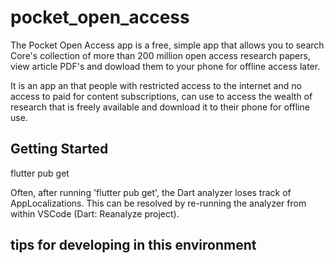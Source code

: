 # pocket_open_access

The Pocket Open Access app is a free, simple app that allows you to search Core's collection of more than 200 million open access research papers, view article PDF's and dowload them to your phone for offline access later.

It is an app an that people with restricted access to the internet and no access to paid for content subscriptions, can use to access the wealth of research that is freely available and download it to their phone for offline use.

## Getting Started

flutter pub get

Often, after running 'flutter pub get', the Dart analyzer loses track of AppLocalizations. This can be resolved by re-running the analyzer from within VSCode (Dart: Reanalyze project).

## tips for developing in this environment

